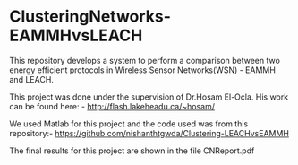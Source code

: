 # ClusteringNetworks-EAMMHvsLEACH
This repository develops a system to perform a comparison between two energy efficient protocols in Wireless Sensor Networks(WSN) - EAMMH and LEACH. 

This project was done under the supervision of Dr.Hosam El-Ocla. His work can be found here: - http://flash.lakeheadu.ca/~hosam/

We used Matlab for this project and the code used was from this repository:- https://github.com/nishanthtgwda/Clustering-LEACHvsEAMMH

The final results for this project are shown in the file CNReport.pdf

